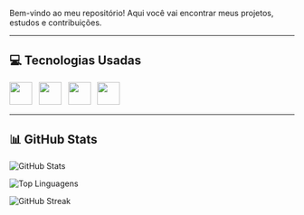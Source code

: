 
Bem-vindo ao meu repositório! Aqui você vai encontrar meus projetos, estudos e contribuições.

---

## 💻 Tecnologias Usadas
<img src="https://cdn.jsdelivr.net/gh/devicons/devicon/icons/python/python-original.svg" width="40"/> &nbsp;
<img src="https://cdn.jsdelivr.net/gh/devicons/devicon/icons/javascript/javascript-original.svg" width="40"/> &nbsp;
<img src="https://cdn.jsdelivr.net/gh/devicons/devicon/icons/html5/html5-original.svg" width="40"/> &nbsp;
<img src="https://cdn.jsdelivr.net/gh/devicons/devicon/icons/css3/css3-original.svg" width="40"/>

---

## 📊 GitHub Stats

![GitHub Stats](https://github-readme-stats.vercel.app/api?username=Thiago-Sillva&show_icons=true&theme=radical)

![Top Linguagens](https://github-readme-stats.vercel.app/api/top-langs/?Thiago-Sillva&layout=compact&theme=radical)

![GitHub Streak](https://github-readme-streak-stats.herokuapp.com/?user=Thiago-Sillva&theme=radical)

